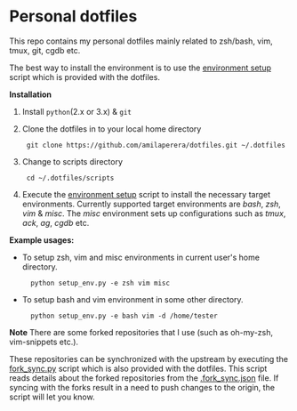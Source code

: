 Personal dotfiles
=================

This repo contains my personal dotfiles mainly related to zsh/bash, vim, tmux, git, cgdb etc.

The best way to install the environment is to use the
[environment setup](https://github.com/amilaperera/dotfiles/blob/master/scripts/setup_env.py) script which is provided with the
dotfiles.

**Installation**

1. Install `python`(2.x or 3.x) & `git`

2. Clone the dotfiles in to your local home directory

        git clone https://github.com/amilaperera/dotfiles.git ~/.dotfiles

3. Change to scripts directory

        cd ~/.dotfiles/scripts

4. Execute the [environment setup](https://github.com/amilaperera/dotfiles/blob/master/scripts/setup_env.py)
script to install the necessary target environments. Currently supported target environments are
_bash_, _zsh_, _vim_ & _misc_. The _misc_ environment sets up configurations such as _tmux_, _ack_, _ag_, _cgdb_ etc.

**Example usages:**

* To setup zsh, vim and misc environments in current user's home directory.

        python setup_env.py -e zsh vim misc

* To setup bash and vim environment in some other directory.

        python setup_env.py -e bash vim -d /home/tester


**Note**
There are some forked repositories that I use (such as oh-my-zsh, vim-snippets etc.).

These repositories can be synchronized with the upstream by executing the
[fork_sync.py](https://github.com/amilaperera/dotfiles/blob/master/scripts/fork_sync.py) script which is also provided with the dotfiles.
This script reads details about the forked repositories from the
[.fork_sync.json](https://github.com/amilaperera/dotfiles/blob/master/scripts/.fork_sync.json) file.
If syncing with the forks result in a need to push changes to the origin, the script will let you know.

